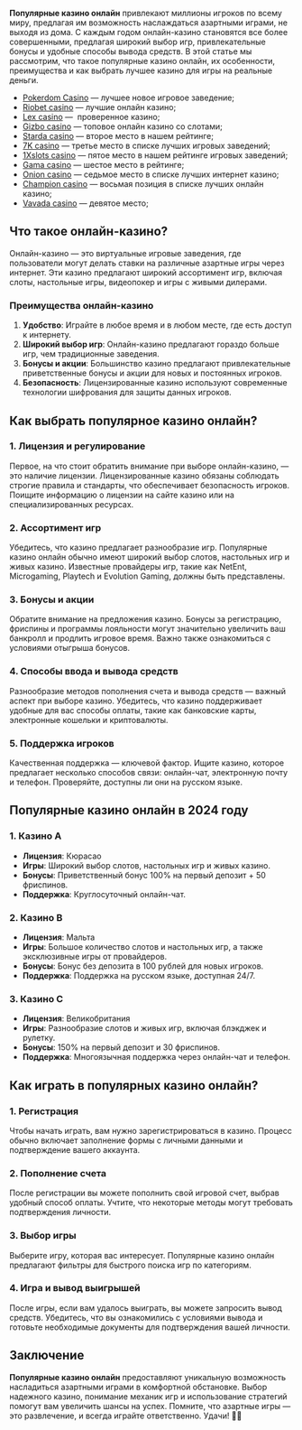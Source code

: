 **Популярные казино онлайн** привлекают миллионы игроков по всему миру, предлагая им возможность наслаждаться азартными играми, не выходя из дома. С каждым годом онлайн-казино становятся все более совершенными, предлагая широкий выбор игр, привлекательные бонусы и удобные способы вывода средств. В этой статье мы рассмотрим, что такое популярные казино онлайн, их особенности, преимущества и как выбрать лучшее казино для игры на реальные деньги.

* [Pokerdom Casino](https://brandplay.link/FwVc4f) — лучшее новое игровое заведение;
* [Riobet casino](https://brandplay.link/TnjsxFvH) — лучшие онлайн казино;
* [Lex casino](https://brandplay.link/VMqNXPFs) —  проверенное казино;
* [Gizbo casino](https://brandplay.link/rvzLrVLp) — топовое онлайн казино со слотами;
* [Starda casino](https://brandplay.link/HDcDrxLk) — второе место в нашем рейтинге;
* [7K casino](https://brandplay.link/dd46bNgD) — третье место в списке лучших игровых заведений;
* [1Xslots casino](https://brandplay.link/J2ZbqMPZ) — пятое место в нашем рейтинге игровых заведений;
* [Gama casino](https://brandplay.link/RD52jZbL) — шестое место в рейтинге;
* [Onion casino](https://brandplay.link/8LcS6Djb) — седьмое место в списке лучших интернет казино;
* [Champion casino](https://temon-gter.cfd/go/9n8?p56190p303844p3509t17502) — восьмая позиция в списке лучших онлайн казино;
* [Vavada casino](https://vavadapartner.pro/?promo=75590753-cc8b-4c4a-8d71-99b7a2293439-jud\&target=register) — девятое место;



## Что такое онлайн-казино?

Онлайн-казино — это виртуальные игровые заведения, где пользователи могут делать ставки на различные азартные игры через интернет. Эти казино предлагают широкий ассортимент игр, включая слоты, настольные игры, видеопокер и игры с живыми дилерами.

### Преимущества онлайн-казино

1. **Удобство**: Играйте в любое время и в любом месте, где есть доступ к интернету.
2. **Широкий выбор игр**: Онлайн-казино предлагают гораздо больше игр, чем традиционные заведения.
3. **Бонусы и акции**: Большинство казино предлагают привлекательные приветственные бонусы и акции для новых и постоянных игроков.
4. **Безопасность**: Лицензированные казино используют современные технологии шифрования для защиты данных игроков.

## Как выбрать популярное казино онлайн?

### 1. Лицензия и регулирование

Первое, на что стоит обратить внимание при выборе онлайн-казино, — это наличие лицензии. Лицензированные казино обязаны соблюдать строгие правила и стандарты, что обеспечивает безопасность игроков. Поищите информацию о лицензии на сайте казино или на специализированных ресурсах.

### 2. Ассортимент игр

Убедитесь, что казино предлагает разнообразие игр. Популярные казино онлайн обычно имеют широкий выбор слотов, настольных игр и живых казино. Известные провайдеры игр, такие как NetEnt, Microgaming, Playtech и Evolution Gaming, должны быть представлены.

### 3. Бонусы и акции

Обратите внимание на предложения казино. Бонусы за регистрацию, фриспины и программы лояльности могут значительно увеличить ваш банкролл и продлить игровое время. Важно также ознакомиться с условиями отыгрыша бонусов.

### 4. Способы ввода и вывода средств

Разнообразие методов пополнения счета и вывода средств — важный аспект при выборе казино. Убедитесь, что казино поддерживает удобные для вас способы оплаты, такие как банковские карты, электронные кошельки и криптовалюты.

### 5. Поддержка игроков

Качественная поддержка — ключевой фактор. Ищите казино, которое предлагает несколько способов связи: онлайн-чат, электронную почту и телефон. Проверяйте, доступны ли они на русском языке.

## Популярные казино онлайн в 2024 году

### 1. Казино A

* **Лицензия**: Кюрасао
* **Игры**: Широкий выбор слотов, настольных игр и живых казино.
* **Бонусы**: Приветственный бонус 100% на первый депозит + 50 фриспинов.
* **Поддержка**: Круглосуточный онлайн-чат.

### 2. Казино B

* **Лицензия**: Мальта
* **Игры**: Большое количество слотов и настольных игр, а также эксклюзивные игры от провайдеров.
* **Бонусы**: Бонус без депозита в 100 рублей для новых игроков.
* **Поддержка**: Поддержка на русском языке, доступная 24/7.

### 3. Казино C

* **Лицензия**: Великобритания
* **Игры**: Разнообразие слотов и живых игр, включая блэкджек и рулетку.
* **Бонусы**: 150% на первый депозит и 30 фриспинов.
* **Поддержка**: Многоязычная поддержка через онлайн-чат и телефон.

## Как играть в популярных казино онлайн?

### 1. Регистрация

Чтобы начать играть, вам нужно зарегистрироваться в казино. Процесс обычно включает заполнение формы с личными данными и подтверждение вашего аккаунта.

### 2. Пополнение счета

После регистрации вы можете пополнить свой игровой счет, выбрав удобный способ оплаты. Учтите, что некоторые методы могут требовать подтверждения личности.

### 3. Выбор игры

Выберите игру, которая вас интересует. Популярные казино онлайн предлагают фильтры для быстрого поиска игр по категориям.

### 4. Игра и вывод выигрышей

После игры, если вам удалось выиграть, вы можете запросить вывод средств. Убедитесь, что вы ознакомились с условиями вывода и готовьте необходимые документы для подтверждения вашей личности.

## Заключение

**Популярные казино онлайн** предоставляют уникальную возможность насладиться азартными играми в комфортной обстановке. Выбор надежного казино, понимание механик игр и использование стратегий помогут вам увеличить шансы на успех. Помните, что азартные игры — это развлечение, и всегда играйте ответственно. Удачи! 🎉🍀

